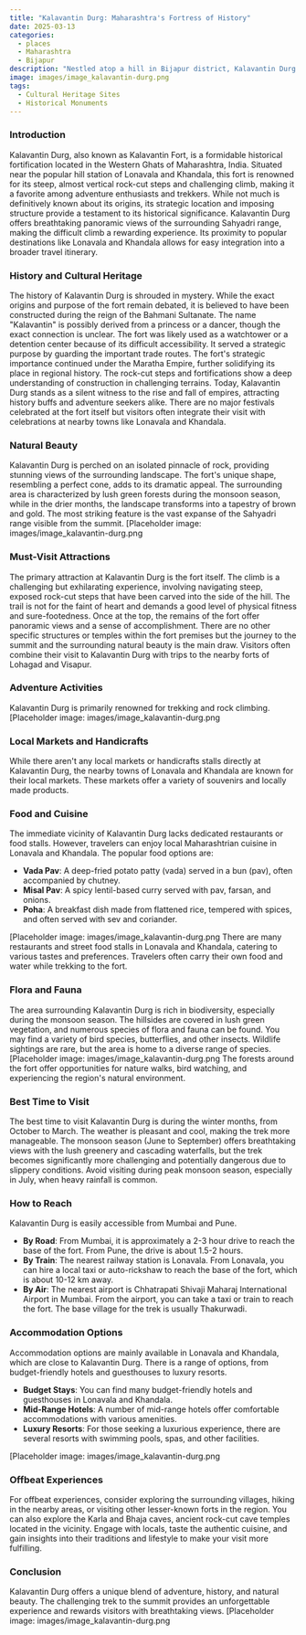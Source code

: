 ```yaml
---
title: "Kalavantin Durg: Maharashtra's Fortress of History"
date: 2025-03-13
categories:
  - places
  - Maharashtra
  - Bijapur
description: "Nestled atop a hill in Bijapur district, Kalavantin Durg is a 16th-century fort renowned for its intricate defense systems. Constructed by the Adil Shahi dynasty, this fortress features advanced military architecture, including 'Dhedhi' tunnels and water storage, making it one of Maharashtra's most historically significant sites."
image: images/image_kalavantin-durg.png
tags: 
  - Cultural Heritage Sites
  - Historical Monuments
---
```



### **Introduction**

Kalavantin Durg, also known as Kalavantin Fort, is a formidable historical fortification located in the Western Ghats of Maharashtra, India. Situated near the popular hill station of Lonavala and Khandala, this fort is renowned for its steep, almost vertical rock-cut steps and challenging climb, making it a favorite among adventure enthusiasts and trekkers. While not much is definitively known about its origins, its strategic location and imposing structure provide a testament to its historical significance. Kalavantin Durg offers breathtaking panoramic views of the surrounding Sahyadri range, making the difficult climb a rewarding experience. Its proximity to popular destinations like Lonavala and Khandala allows for easy integration into a broader travel itinerary.

### **History and Cultural Heritage**

The history of Kalavantin Durg is shrouded in mystery. While the exact origins and purpose of the fort remain debated, it is believed to have been constructed during the reign of the Bahmani Sultanate. The name "Kalavantin" is possibly derived from a princess or a dancer, though the exact connection is unclear. The fort was likely used as a watchtower or a detention center because of its difficult accessibility. It served a strategic purpose by guarding the important trade routes. The fort's strategic importance continued under the Maratha Empire, further solidifying its place in regional history. The rock-cut steps and fortifications show a deep understanding of construction in challenging terrains. Today, Kalavantin Durg stands as a silent witness to the rise and fall of empires, attracting history buffs and adventure seekers alike. There are no major festivals celebrated at the fort itself but visitors often integrate their visit with celebrations at nearby towns like Lonavala and Khandala.

### **Natural Beauty**

Kalavantin Durg is perched on an isolated pinnacle of rock, providing stunning views of the surrounding landscape. The fort's unique shape, resembling a perfect cone, adds to its dramatic appeal. The surrounding area is characterized by lush green forests during the monsoon season, while in the drier months, the landscape transforms into a tapestry of brown and gold. The most striking feature is the vast expanse of the Sahyadri range visible from the summit. [Placeholder image: images/image_kalavantin-durg.png

### **Must-Visit Attractions**

The primary attraction at Kalavantin Durg is the fort itself. The climb is a challenging but exhilarating experience, involving navigating steep, exposed rock-cut steps that have been carved into the side of the hill.  The trail is not for the faint of heart and demands a good level of physical fitness and sure-footedness. Once at the top, the remains of the fort offer panoramic views and a sense of accomplishment. There are no other specific structures or temples within the fort premises but the journey to the summit and the surrounding natural beauty is the main draw. Visitors often combine their visit to Kalavantin Durg with trips to the nearby forts of Lohagad and Visapur.

### **Adventure Activities**

Kalavantin Durg is primarily renowned for trekking and rock climbing. [Placeholder image: images/image_kalavantin-durg.png

### **Local Markets and Handicrafts**

While there aren't any local markets or handicrafts stalls directly at Kalavantin Durg, the nearby towns of Lonavala and Khandala are known for their local markets. These markets offer a variety of souvenirs and locally made products.

### **Food and Cuisine**

The immediate vicinity of Kalavantin Durg lacks dedicated restaurants or food stalls. However, travelers can enjoy local Maharashtrian cuisine in Lonavala and Khandala. The popular food options are:
*   **Vada Pav**: A deep-fried potato patty (vada) served in a bun (pav), often accompanied by chutney.
*   **Misal Pav**: A spicy lentil-based curry served with pav, farsan, and onions.
*   **Poha**: A breakfast dish made from flattened rice, tempered with spices, and often served with sev and coriander.

[Placeholder image: images/image_kalavantin-durg.png
There are many restaurants and street food stalls in Lonavala and Khandala, catering to various tastes and preferences. Travelers often carry their own food and water while trekking to the fort.

### **Flora and Fauna**

The area surrounding Kalavantin Durg is rich in biodiversity, especially during the monsoon season. The hillsides are covered in lush green vegetation, and numerous species of flora and fauna can be found. You may find a variety of bird species, butterflies, and other insects. Wildlife sightings are rare, but the area is home to a diverse range of species.
[Placeholder image: images/image_kalavantin-durg.png
The forests around the fort offer opportunities for nature walks, bird watching, and experiencing the region's natural environment.

### **Best Time to Visit**

The best time to visit Kalavantin Durg is during the winter months, from October to March. The weather is pleasant and cool, making the trek more manageable. The monsoon season (June to September) offers breathtaking views with the lush greenery and cascading waterfalls, but the trek becomes significantly more challenging and potentially dangerous due to slippery conditions. Avoid visiting during peak monsoon season, especially in July, when heavy rainfall is common.

### **How to Reach**

Kalavantin Durg is easily accessible from Mumbai and Pune.
*   **By Road**: From Mumbai, it is approximately a 2-3 hour drive to reach the base of the fort. From Pune, the drive is about 1.5-2 hours.
*   **By Train**: The nearest railway station is Lonavala. From Lonavala, you can hire a local taxi or auto-rickshaw to reach the base of the fort, which is about 10-12 km away.
*   **By Air**: The nearest airport is Chhatrapati Shivaji Maharaj International Airport in Mumbai. From the airport, you can take a taxi or train to reach the fort.
The base village for the trek is usually Thakurwadi.

### **Accommodation Options**

Accommodation options are mainly available in Lonavala and Khandala, which are close to Kalavantin Durg. There is a range of options, from budget-friendly hotels and guesthouses to luxury resorts.
*   **Budget Stays**: You can find many budget-friendly hotels and guesthouses in Lonavala and Khandala.
*   **Mid-Range Hotels**: A number of mid-range hotels offer comfortable accommodations with various amenities.
*   **Luxury Resorts**: For those seeking a luxurious experience, there are several resorts with swimming pools, spas, and other facilities.

[Placeholder image: images/image_kalavantin-durg.png

### **Offbeat Experiences**

For offbeat experiences, consider exploring the surrounding villages, hiking in the nearby areas, or visiting other lesser-known forts in the region. You can also explore the Karla and Bhaja caves, ancient rock-cut cave temples located in the vicinity. Engage with locals, taste the authentic cuisine, and gain insights into their traditions and lifestyle to make your visit more fulfilling.

### **Conclusion**

Kalavantin Durg offers a unique blend of adventure, history, and natural beauty. The challenging trek to the summit provides an unforgettable experience and rewards visitors with breathtaking views. [Placeholder image: images/image_kalavantin-durg.png


